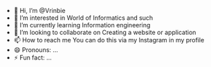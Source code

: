 - 👋 Hi, I’m @Vrinbie
- 👀 I’m interested in World of Informatics and such
- 🌱 I’m currently learning Information engineering
- 💞️ I’m looking to collaborate on Creating a website or application
- 📫 How to reach me You can do this via my Instagram in my profile
- 😄 Pronouns: ...
- ⚡ Fun fact: ...

<!---
Vrinbie/Vrinbie is a ✨ special ✨ repository because its `README.md` (this file) appears on your GitHub profile.
You can click the Preview link to take a look at your changes.
--->
